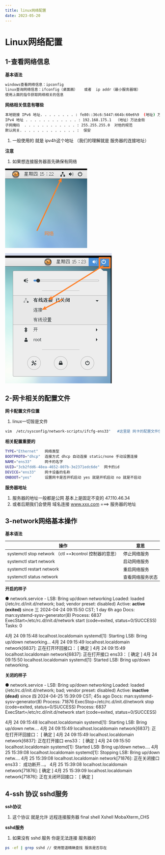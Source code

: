 ```yaml
---
title: linux网络配置
date: 2023-05-20
---
```

<Boxx/>

# Linux网络配置

## 1-查看网络信息

**基本语法**

```sh
windows查看网络信息：ipconfig
linux查询网络信息：ifconfig（桌面画）   或者  ip addr（最小服务器端）
使用上面的指令获取网络相关的信息
```

**网络相关信息有哪些**

```sh
本地链接 IPv6 地址. . . . . . . . : fe80::36c6:5447:664b:60e6%9  (地址) 万达金街
IPv4 地址 . . . . . . . . . . . . : 192.168.175.1  （地址）万达金街
子网掩码  . . . . . . . . . . . . : 255.255.255.0  对他的规范
默认网关. . . . . . . . . . . . . :  保安
```

1. 一般使用的 就是 ipv4h这个地址 （我们的理解就是 服务器的连接地址）

**注意**

1. 如果想连接服务器首先确保有网络

![1714029791988](/assets/1714029791988.png)

![1714029849880](/assets/1714029849880.png)

## 2-网卡相关的配置文件

**网卡配置文件位置**

1. linux一切皆是文件

```sh
vim  /etc/sysconfig/network-scripts/ifcfg-ens33"   #这里是 网卡的配置文件位置
```

**相关配置重要的**

```sh
TYPE="Ethernet"   网络类型
BOOTPROTO="dhcp"  连接方式 dhcp 自动连接 static/none 手动设置连接
NAME="ens33"      网卡的名字
UUID="3cb2fdd6-48ea-4652-807b-3e2371edc6de"  网卡的id
DEVICE="ens33"    网卡设备的名称
ONBOOT="yes"      设置网卡是否开机启动 yes 就是开机启动 no 就是不启动
```

**服务器地址**

1. 服务器的地址一般都是公网  基本上是固定不变的  47.110.46.34
2. 或者后期我们会使用 域名连接 www.xxx.com ===> 服务器的地址

## 3-network网络基本操作

**基本语法**

| 操作                                                     | 意思             |
| -------------------------------------------------------- | ---------------- |
| systemctl stop network  （ctl ==》control 控制器的意思） | 停止网络服务     |
| systemctl start network                                  | 启动网络服务     |
| systemctl restart network                                | 重启网络服务     |
| systemctl status network                                 | 查看网络服务状态 |

**开启的样子**

● network.service - LSB: Bring up/down networking
   Loaded: loaded (/etc/rc.d/init.d/network; bad; vendor preset: disabled)
   Active: **active (exited)** since 三 2024-04-24 09:15:50 CST; 1 day 6h ago
     Docs: man:systemd-sysv-generator(8)
  Process: 6837 ExecStart=/etc/rc.d/init.d/network start (code=exited, status=0/SUCCESS)
    Tasks: 0

4月 24 09:15:48 localhost.localdomain systemd[1]: Starting LSB: Bring up/down networking...
4月 24 09:15:49 localhost.localdomain network[6837]: 正在打开环回接口： [  确定  ]
4月 24 09:15:49 localhost.localdomain network[6837]: 正在打开接口 ens33： [  确定  ]
4月 24 09:15:50 localhost.localdomain systemd[1]: Started LSB: Bring up/down networking.

**关闭的样子**

● network.service - LSB: Bring up/down networking
   Loaded: loaded (/etc/rc.d/init.d/network; bad; vendor preset: disabled)
   Active: **inactive (dead)** since 四 2024-04-25 15:39:09 CST; 45s ago
     Docs: man:systemd-sysv-generator(8)
  Process: 71876 ExecStop=/etc/rc.d/init.d/network stop (code=exited, status=0/SUCCESS)
  Process: 6837 ExecStart=/etc/rc.d/init.d/network start (code=exited, status=0/SUCCESS)

4月 24 09:15:48 localhost.localdomain systemd[1]: Starting LSB: Bring up/down netw....
4月 24 09:15:49 localhost.localdomain network[6837]: 正在打开环回接口： [  确定  ]
4月 24 09:15:49 localhost.localdomain network[6837]: 正在打开接口 ens33： [  确定  ]
4月 24 09:15:50 localhost.localdomain systemd[1]: Started LSB: Bring up/down netwo....
4月 25 15:39:08 localhost.localdomain systemd[1]: Stopping LSB: Bring up/down netw....
4月 25 15:39:08 localhost.localdomain network[71876]: 正在关闭接口 ens33： 成功断开…。
4月 25 15:39:08 localhost.localdomain network[71876]: [  确定  ]
4月 25 15:39:09 localhost.localdomain network[71876]: 正在关闭环回接口： [  确定  ]

## 4-ssh 协议 sshd服务

**ssh协议**

1. 这个协议 就是允许 远程连接服务器  final shell    Xshell   MobaXterm_CHS

**sshd服务**

1. 如果没有 sshd 服务 你是无法连接 服务器的  

```sh
ps -ef | grep sshd // 使用管道精确查找 服务是否存在
```
